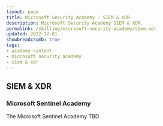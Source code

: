 ```yaml
---
layout: page
title: Microsoft Security Academy - SIEM & XDR
description: Microsoft Security Academy SIEM & XDR.
permalink: /skilling/microsoft-security-academy/siem-xdr
updated: 2022-12-01
showbreadcrumb: true
tags: 
- academy content
- microsoft security academy
- siem & xdr
---
```


## SIEM & XDR

### Microsoft Sentinel Academy
The Microsoft Sentinel Academy TBD
